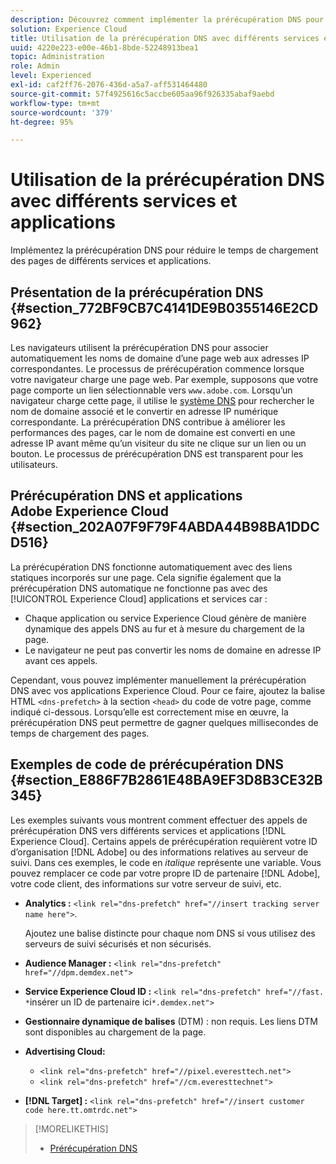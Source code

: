 ```yaml
---
description: Découvrez comment implémenter la prérécupération DNS pour réduire le temps de chargement des pages de différents services et applications dans Experience Cloud.
solution: Experience Cloud
title: Utilisation de la prérécupération DNS avec différents services et applications
uuid: 4220e223-e00e-46b1-8bde-52248913bea1
topic: Administration
role: Admin
level: Experienced
exl-id: caf2ff76-2076-436d-a5a7-aff531464480
source-git-commit: 57f4925616c5accbe605aa96f926335abaf9aebd
workflow-type: tm+mt
source-wordcount: '379'
ht-degree: 95%

---
```


# Utilisation de la prérécupération DNS avec différents services et applications

Implémentez la prérécupération DNS pour réduire le temps de chargement des pages de différents services et applications.

## Présentation de la prérécupération DNS {#section_772BF9CB7C4141DE9B0355146E2CD962}

Les navigateurs utilisent la prérécupération DNS pour associer automatiquement les noms de domaine d’une page web aux adresses IP correspondantes. Le processus de prérécupération commence lorsque votre navigateur charge une page web. Par exemple, supposons que votre page comporte un lien sélectionnable vers `www.adobe.com`. Lorsqu’un navigateur charge cette page, il utilise le [système DNS](https://www.networksolutions.com/support/what-is-a-domain-name-server-dns-and-how-does-it-work/) pour rechercher le nom de domaine associé et le convertir en adresse IP numérique correspondante. La prérécupération DNS contribue à améliorer les performances des pages, car le nom de domaine est converti en une adresse IP avant même qu’un visiteur du site ne clique sur un lien ou un bouton. Le processus de prérécupération DNS est transparent pour les utilisateurs.

## Prérécupération DNS et applications Adobe Experience Cloud {#section_202A07F9F79F4ABDA44B98BA1DDCD516}

La prérécupération DNS fonctionne automatiquement avec des liens statiques incorporés sur une page. Cela signifie également que la prérécupération DNS automatique ne fonctionne pas avec des [!UICONTROL Experience Cloud] applications et services car :

* Chaque application ou service Experience Cloud génère de manière dynamique des appels DNS au fur et à mesure du chargement de la page.
* Le navigateur ne peut pas convertir les noms de domaine en adresse IP avant ces appels.

Cependant, vous pouvez implémenter manuellement la prérécupération DNS avec vos applications Experience Cloud. Pour ce faire, ajoutez la balise HTML `<dns-prefetch>` à la section `<head>` du code de votre page, comme indiqué ci-dessous. Lorsqu’elle est correctement mise en œuvre, la prérécupération DNS peut permettre de gagner quelques millisecondes de temps de chargement des pages.

## Exemples de code de prérécupération DNS {#section_E886F7B2861E48BA9EF3D8B3CE32B345}

Les exemples suivants vous montrent comment effectuer des appels de prérécupération DNS vers différents services et applications [!DNL Experience Cloud]. Certains appels de prérécupération requièrent votre ID d’organisation [!DNL Adobe] ou des informations relatives au serveur de suivi. Dans ces exemples, le code en *italique* représente une variable. Vous pouvez remplacer ce code par votre propre ID de partenaire [!DNL Adobe], votre code client, des informations sur votre serveur de suivi, etc.

* **Analytics :** `<link rel="dns-prefetch" href="//insert tracking server name here">`.

  Ajoutez une balise distincte pour chaque nom DNS si vous utilisez des serveurs de suivi sécurisés et non sécurisés.

* **Audience Manager :** `<link rel="dns-prefetch" href="//dpm.demdex.net">`

* **Service Experience Cloud ID :** `<link rel="dns-prefetch" href="//fast. *`insérer un ID de partenaire ici`*.demdex.net">`

* **Gestionnaire dynamique de balises** (DTM) : non requis. Les liens DTM sont disponibles au chargement de la page.

* **Advertising Cloud:**

   * `<link rel="dns-prefetch" href="//pixel.everesttech.net">`
   * `<link rel="dns-prefetch" href="//cm.everesttechnet">`

* **[!DNL Target] :** `<link rel="dns-prefetch" href="//insert customer code here.tt.omtrdc.net">`

>[!MORELIKETHIS]
>
>* [Prérécupération DNS](https://www.chromium.org/developers/design-documents/dns-prefetching)
